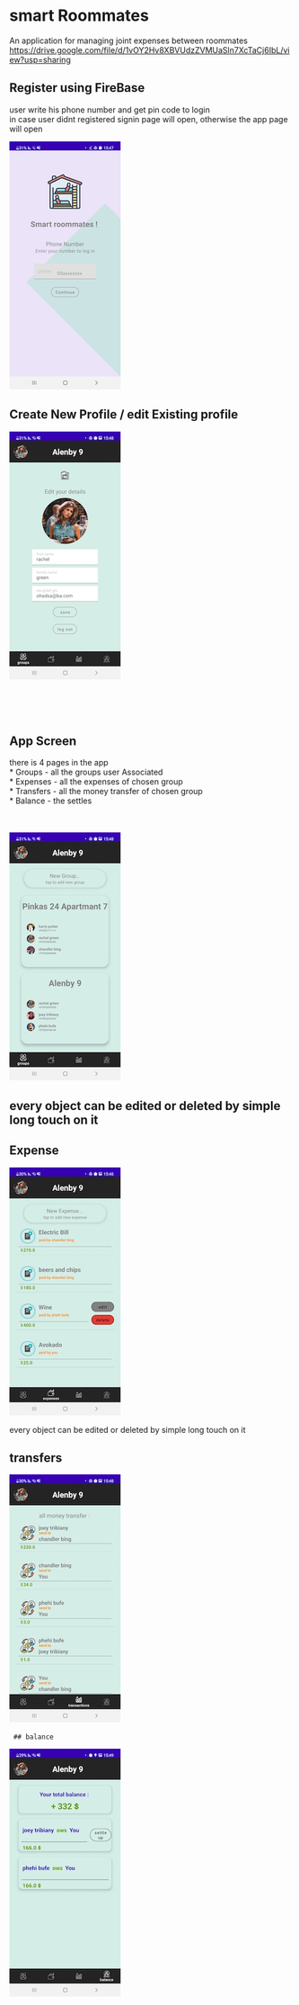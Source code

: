 # smart Roommates
An application for managing joint expenses between roommates
https://drive.google.com/file/d/1vOY2Hv8XBVUdzZVMUaSln7XcTaCj6IbL/view?usp=sharing

  ## Register using FireBase
  user write his phone number and get pin code to login<br />
    in case user didnt registered signin page will open, otherwise the app page will open
  <p align="left">
    <img src="https://github.com/ohadsa/ohad.smartRoommates/blob/master/images/Screenshot_20220210-154715_Roommates.jpg?raw=true">
 </p>
 
 
 ## Create New Profile / edit Existing profile 
  <p align="left">
    <img src="https://github.com/ohadsa/ohad.smartRoommates/blob/master/images/Screenshot_20220210-154813_Roommates.jpg?raw=true">
 </p>
 
<br /> <br /> <br /> 
  ## App Screen
  there is 4 pages in the app
   <br /> * Groups - all the groups user Associated
   <br /> * Expenses - all the expenses of chosen group
   <br /> * Transfers - all the money transfer of chosen group 
   <br /> * Balance - the settles
   <br /> <br /> <br /> 
  <p align="left">
    <img src="https://github.com/ohadsa/ohad.smartRoommates/blob/master/images/Screenshot_20220210-154804_Roommates.jpg?raw=true">
 </p>

  ##  every object can be edited or deleted by simple long touch on it 
  ## Expense 
  <p align="left">
    <img src="https://github.com/ohadsa/ohad.smartRoommates/blob/master/images/Screenshot_20220210-154839_Roommates.jpg?raw=true">
 </p>
 every object can be edited or deleted by simple long touch on it 


  ## transfers
  <p align="left">
    <img src="https://github.com/ohadsa/ohad.smartRoommates/blob/master/images/Screenshot_20220210-154847_Roommates.jpg?raw=true">
   </p>
   
     ## balance 
  <p align="left">
    <img src="https://github.com/ohadsa/ohad.smartRoommates/blob/master/images/Screenshot_20220210-154946_Roommates.jpg?raw=true">
   </p>

